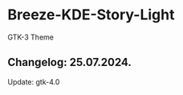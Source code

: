 # Breeze-KDE-Story-Light
GTK-3 Theme

Changelog: 25.07.2024.
-----------------------

Update: gtk-4.0
